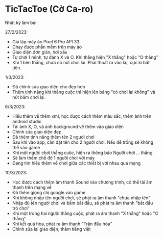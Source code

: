 # TicTacToe (Cờ Ca-ro)


Nhật ký làm bài:


27/2/2023:
  - Giả lập máy ảo Pixel 6 Pro API 33
  - Chạy được phần mềm trên máy ảo
  - Giao diện đơn giản, hơi xấu
  - Tự chơi 1 mình, tự đánh X và O. Khi thắng hiện "X thắng" hoặc "O thắng"
  - Khi 1 bên thắng, chưa có nút chơi lại. Phải thoát ra vào lại, cực kì bất tiện.
  
  
  
1/3/2023:
  - Đã chỉnh sửa giao diện cho đẹp hơn
  - Thêm tính năng khi thắng cuộc thì hiện lên bảng "có chơi lại không" và nút bấm chơi lại.
  


6/3/2023:
  - Hiểu thêm về thêm xml, học được cách thêm màu sắc, thêm ảnh trên android studio
  - Tải ảnh X, O, và ảnh background về thêm vào giao diện
  - Chỉnh sửa giao diện đẹp
  - Đã thêm tính năng thêm tên 2 người chơi
  - Sau khi vào app, cần đặt tên cho 2 người chơi. Nếu để trống sẽ không thể vào game
  - Khi một người chơi thắng cuộc, hiện ra thông báo Người chơi ... thắng
  - Sẽ làm thêm chế độ 1 người chơi với máy
  - Đang tìm hiểu thêm về chơi giữa các thiết bị với nhau qua mạng


10/3/2023:
  - Học được cách thêm âm thanh Sound vào chương trình, có thể tải âm thanh trên mạng về
  - Đã thêm giọng chị google vào game
  - Khi không nhập tên người chơi, sẽ phát ra âm thanh "chưa nhập tên"
  - Nhập đủ tên người chơi và bấm bắt đầu, sẽ phát ra âm thanh "bắt đầu trò chơi"
  - Khi một trong hai người thắng cuộc, phát ra âm thanh "X thắng" hoặc "O thắng"
  - Khi kết quả hòa, phát ra âm thanh "Trận đấu hòa"
  - Chỉnh sửa lại giao diện, thêm tiếng việt
